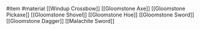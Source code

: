 #item #material
[[Windup Crossbow]]
[[Gloomstone Axe]]
[[Gloomstone Pickaxe]]
[[Gloomstone Shovel]]
[[Gloomstone Hoe]]
[[Gloomstone Sword]]
[[Gloomstone Dagger]]
[[Malachite Sword]]